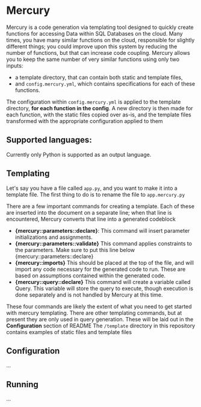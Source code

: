 # Mercury

Mercury is a code generation via templating tool designed to quickly create functions for accessing Data within SQL Databases on the cloud. 
Many times, you have many similar functions on the cloud, responsible for slightly different things; you could improve upon this system by reducing the number of functions, but that can increase code coupling. 
Mercury allows you to keep the same number of very similar functions using only two inputs:

- a template directory, that can contain both static and template files,
- and `config.mercury.yml`, which contains specifications for each of these functions.

The configuration within `config.mercury.yml` is applied to the template directory, **for each function in the config**. 
A new directory is then made for each function, with the static files copied over as-is, and the template files transformed with the appropriate configuration applied to them

## Supported languages:
Currently only Python is supported as an output language. 

## Templating

Let's say you have a file called `app.py`, and you want to make it into a template file. The first thing to do is to rename the file to `app.mercury.py`

There are a few important commands for creating a template. Each of these are inserted into the document on a separate line; when that line is encountered, Mercury converts that line into a generated codeblock

- **{mercury::parameters::declare}**: This command will insert parameter initializations and assignments.
- **{mercury::parameters::validate}** This command applies constraints to the parameters. Make sure to put this line below {mercury::parameters::declare}
- **{mercury::imports}** This should be placed at the top of the file, and will import any code necessary for the generated code to run. These are based on assumptions contained within the generated code. 
- **{mercury::query::declare}** This command will create a variable called Query. This variable will store the query to execute, though execution is done separately and is not handled by Mercury at this time.

These four commands are likely the extent of what you need to get started with mercury templating. There are other templating commands, but at present they are only used in query generation. These will be laid out in the **Configuration** section of README
The `/template` directory in this repository contains examples of static files and template files

## Configuration
...

## Running
...
